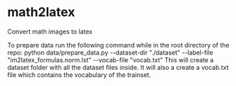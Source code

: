 # math2latex
Convert math images to latex

To prepare data run the following command while in the root directory of the repo:
python data/prepare_data.py --dataset-dir "./dataset" --label-file "im2latex_formulas.norm.lst" --vocab-file "vocab.txt"
This will create a dataset folder with all the dataset files inside. It will also a create a vocab.txt file which contains the vocabulary of the trainset. 